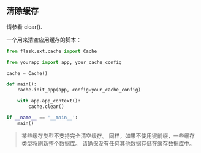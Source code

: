 清除缓存
-----------------
请参看 clear().

一个用来清空应用缓存的脚本：

```python
from flask.ext.cache import Cache

from yourapp import app, your_cache_config

cache = Cache()

def main():
    cache.init_app(app, config=your_cache_config)

    with app.app_context():
        cache.clear()

if __name__ == '__main__':
    main()
```

> 某些缓存类型不支持完全清空缓存。
同样，如果不使用键前缀，一些缓存类型将刷新整个数据库。
请确保没有任何其他数据存储在缓存数据库中。
